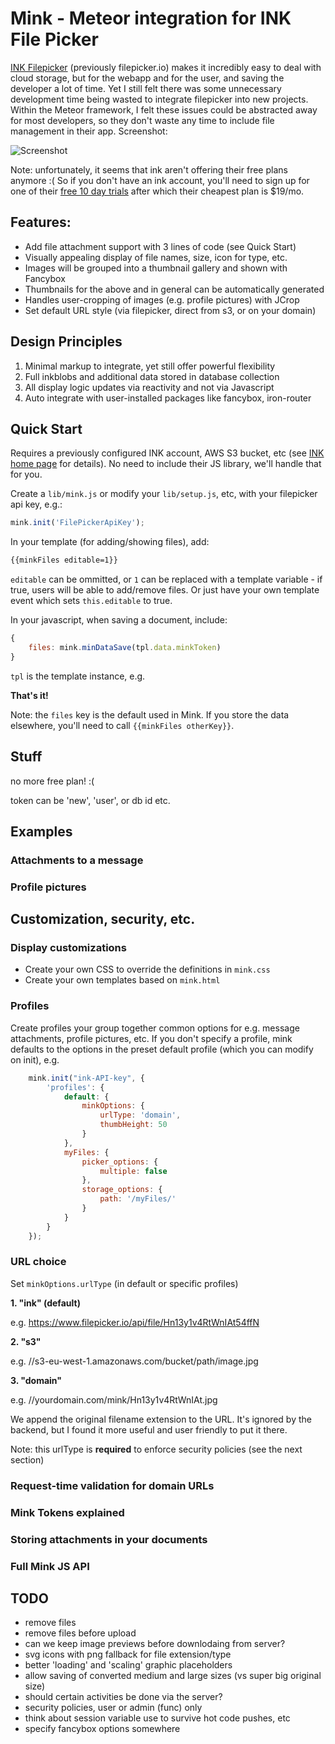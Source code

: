 # Mink - Meteor integration for INK File Picker

[INK Filepicker](https://www.inkfilepicker.com/) (previously filepicker.io) makes it
incredibly easy to deal with cloud storage, but for the webapp and for the user, and
saving the developer a lot of time.  Yet I still felt there was some unnecessary
development time being wasted to integrate filepicker into new projects.  Within the
Meteor framework, I felt these issues could be abstracted away for most developers,
so they don't waste any time to include file management in their app.  Screenshot:

![Screenshot](https://f.cloud.github.com/assets/381978/1532042/e9f7ada6-4c70-11e3-8173-018289241776.jpg "Screenshot")

Note: unfortunately, it seems that ink aren't offering their free plans anymore :(
So if you don't have an ink account, you'll need to sign up for one of their
[free 10 day trials](https://www.inkfilepicker.com/pricing/) after which their
cheapest plan is $19/mo.


## Features:

* Add file attachment support with 3 lines of code (see Quick Start)
* Visually appealing display of file names, size, icon for type, etc.
* Images will be grouped into a thumbnail gallery and shown with Fancybox
* Thumbnails for the above and in general can be automatically generated
* Handles user-cropping of images (e.g. profile pictures) with JCrop
* Set default URL style (via filepicker, direct from s3, or on your domain)

## Design Principles

1. Minimal markup to integrate, yet still offer powerful flexibility
1. Full inkblobs and additional data stored in database collection
1. All display logic updates via reactivity and not via Javascript
1. Auto integrate with user-installed packages like fancybox, iron-router

## Quick Start

Requires a previously configured INK account, AWS S3 bucket, etc (see
[INK home page](https://www.inkfilepicker.com/) for details).  No need
to include their JS library, we'll handle that for you.

Create a `lib/mink.js` or modify your `lib/setup.js`, etc, with your
filepicker api key, e.g.:

```js
mink.init('FilePickerApiKey');
```

In your template (for adding/showing files), add:

```html
{{minkFiles editable=1}}
```

`editable` can be ommitted, or `1` can be replaced with a template variable - if
true, users will be able to add/remove files.  Or just have your own template event
which sets `this.editable` to true.

In your javascript, when saving a document, include:

```js
{
	files: mink.minDataSave(tpl.data.minkToken)
}
```

`tpl` is the template instance, e.g. 

**That's it!**

Note: the `files` key is the default used in Mink.  If you store the data elsewhere,
you'll need to call `{{minkFiles otherKey}}`.

## Stuff


no more free plan! :(

token can be 'new', 'user', or db id etc.

## Examples

### Attachments to a message

### Profile pictures

## Customization, security, etc.

### Display customizations

* Create your own CSS to override the definitions in `mink.css`
* Create your own templates based on `mink.html`

### Profiles

Create profiles your group together common options for e.g. message attachments,
profile pictures, etc.  If you don't specify a profile, mink defaults to the options
in the preset default profile (which you can modify on init), e.g.

```js
    mink.init("ink-API-key", {
        'profiles': {
            default: {
                minkOptions: {
                    urlType: 'domain',
                    thumbHeight: 50
                }
            },
            myFiles: {
            	picker_options: {
            		multiple: false
            	},
            	storage_options: {
	            	path: '/myFiles/'
	            }
            }
        }
    });
```

### URL choice

Set `minkOptions.urlType` (in default or specific profiles)

**1. "ink" (default)**

e.g. https://www.filepicker.io/api/file/Hn13y1v4RtWnIAt54ffN

**2. "s3"**

e.g. //s3-eu-west-1.amazonaws.com/bucket/path/image.jpg

**3. "domain"**

e.g. //yourdomain.com/mink/Hn13y1v4RtWnIAt.jpg

We append the original filename extension to the URL.  It's ignored by the
backend, but I found it more useful and user friendly to put it there.

Note: this urlType is **required** to enforce security policies (see the
next section)

### Request-time validation for domain URLs

### Mink Tokens explained

### Storing attachments in your documents

### Full Mink JS API

## TODO

* remove files
* remove files before upload
* can we keep image previews before downlodaing from server?
* svg icons with png fallback for file extension/type
* better 'loading' and 'scaling' graphic placeholders
* allow saving of converted medium and large sizes (vs super big original size)
* should certain activities be done via the server?
* security policies, user or admin (func) only
* think about session variable use to survive hot code pushes, etc
* specify fancybox options somewhere
